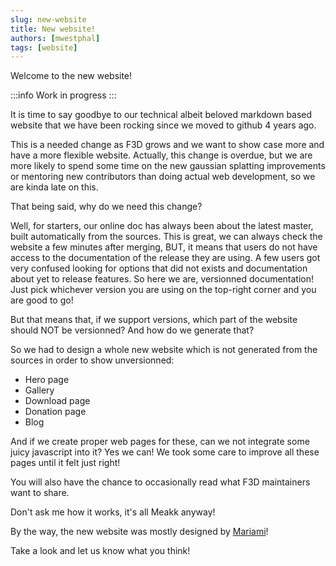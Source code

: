 ```yaml
---
slug: new-website
title: New website!
authors: [mwestphal]
tags: [website]
---
```


Welcome to the new website!

<!-- truncate -->

:::info
Work in progress
:::

It is time to say goodbye to our technical albeit beloved markdown based website that we have been rocking
since we moved to github 4 years ago.

This is a needed change as F3D grows and we want to show case more and have a more flexible website.
Actually, this change is overdue, but we are more likely to spend some time on the new gaussian splatting improvements
or mentoring new contributors than doing actual web development, so we are kinda late on this.

That being said, why do we need this change?

Well, for starters, our online doc has always been about the latest master, built automatically from the sources.
This is great, we can always check the website a few minutes after merging, BUT, it means that users do not have access to
the documentation of the release they are using.
A few users got very confused looking for options that did not exists and documentation about yet to release features.
So here we are, versionned documentation!
Just pick whichever version you are using on the top-right corner and you are good to go!

But that means that, if we support versions, which part of the website should NOT be versionned?
And how do we generate that?

So we had to design a whole new website which is not generated from the sources in order to show unversionned:
 - Hero page
 - Gallery
 - Download page
 - Donation page
 - Blog

And if we create proper web pages for these, can we not integrate some juicy javascript into it?
Yes we can! We took some care to improve all these pages until it felt just right!

You will also have the chance to occasionally read what F3D maintainers want to share.

Don't ask me how it works, it's all Meakk anyway!

By the way, the new website was mostly designed by [Mariami](https://www.linkedin.com/in/mariami-zedginidze/)!

Take a look and let us know what you think!
